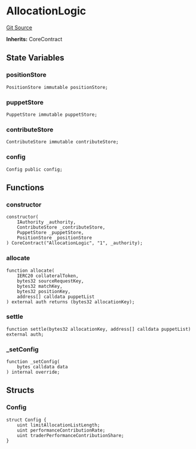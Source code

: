 # AllocationLogic
[Git Source](https://github.com/GMX-Blueberry-Club/puppet-contracts/blob/e958c407aafad0b6c3aeaa6893e84ba9f1b97fb1/src/position/AllocationLogic.sol)

**Inherits:**
CoreContract


## State Variables
### positionStore

```solidity
PositionStore immutable positionStore;
```


### puppetStore

```solidity
PuppetStore immutable puppetStore;
```


### contributeStore

```solidity
ContributeStore immutable contributeStore;
```


### config

```solidity
Config public config;
```


## Functions
### constructor


```solidity
constructor(
    IAuthority _authority,
    ContributeStore _contributeStore,
    PuppetStore _puppetStore,
    PositionStore _positionStore
) CoreContract("AllocationLogic", "1", _authority);
```

### allocate


```solidity
function allocate(
    IERC20 collateralToken,
    bytes32 sourceRequestKey,
    bytes32 matchKey,
    bytes32 positionKey,
    address[] calldata puppetList
) external auth returns (bytes32 allocationKey);
```

### settle


```solidity
function settle(bytes32 allocationKey, address[] calldata puppetList) external auth;
```

### _setConfig


```solidity
function _setConfig(
    bytes calldata data
) internal override;
```

## Structs
### Config

```solidity
struct Config {
    uint limitAllocationListLength;
    uint performanceContributionRate;
    uint traderPerformanceContributionShare;
}
```

